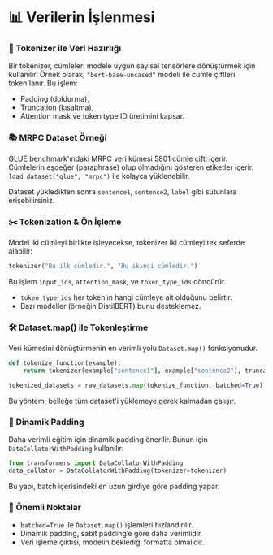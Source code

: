 # 📊 Verilerin İşlenmesi

### 🔢 Tokenizer ile Veri Hazırlığı

Bir tokenizer, cümleleri modele uygun sayısal tensörlere dönüştürmek için kullanılır. Örnek olarak, `"bert-base-uncased"` modeli ile cümle çiftleri token'lanır. Bu işlem:
- Padding (doldurma),
- Truncation (kısaltma),
- Attention mask ve token type ID üretimini kapsar.

### 📚 MRPC Dataset Örneği

GLUE benchmark'ındaki MRPC veri kümesi 5801 cümle çifti içerir. Cümlelerin eşdeğer (paraphrase) olup olmadığını gösteren etiketler içerir. `load_dataset("glue", "mrpc")` ile kolayca yüklenebilir.

Dataset yükledikten sonra `sentence1`, `sentence2`, `label` gibi sütunlara erişebilirsiniz.

### ✂️ Tokenization & Ön İşleme

Model iki cümleyi birlikte işleyecekse, tokenizer iki cümleyi tek seferde alabilir:
```python
tokenizer("Bu ilk cümledir.", "Bu ikinci cümledir.")
```
Bu işlem `input_ids`, `attention_mask`, ve `token_type_ids` döndürür.  
- `token_type_ids` her token’ın hangi cümleye ait olduğunu belirtir.  
- Bazı modeller (örneğin DistilBERT) bunu desteklemez.

### 🛠️ Dataset.map() ile Tokenleştirme

Veri kümesini dönüştürmenin en verimli yolu `Dataset.map()` fonksiyonudur.  
```python
def tokenize_function(example):
    return tokenizer(example["sentence1"], example["sentence2"], truncation=True)

tokenized_datasets = raw_datasets.map(tokenize_function, batched=True)
```
Bu yöntem, belleğe tüm dataset'i yüklemeye gerek kalmadan çalışır.

### 🧩 Dinamik Padding

Daha verimli eğitim için dinamik padding önerilir. Bunun için `DataCollatorWithPadding` kullanılır:
```python
from transformers import DataCollatorWithPadding
data_collator = DataCollatorWithPadding(tokenizer=tokenizer)
```
Bu yapı, batch içerisindeki en uzun girdiye göre padding yapar.


### 🚀 Önemli Noktalar

- `batched=True` ile `Dataset.map()` işlemleri hızlandırılır.
- Dinamik padding, sabit padding’e göre daha verimlidir.
- Veri işleme çıktısı, modelin beklediği formatta olmalıdır.

